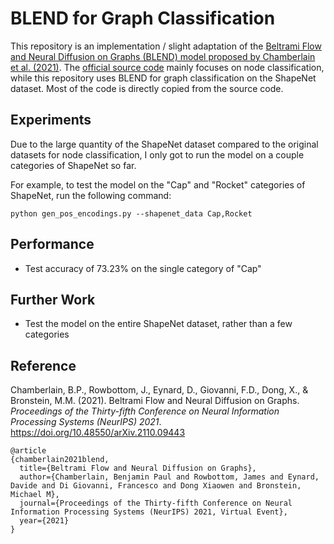 # BLEND for Graph Classification
This repository is an implementation / slight adaptation of the [Beltrami Flow and Neural Diffusion on Graphs (BLEND) model proposed by Chamberlain et al. (2021)](https://arxiv.org/pdf/2110.09443.pdf). The [official source code](https://github.com/twitter-research/graph-neural-pde) mainly focuses on node classification, while this repository uses BLEND for graph classification on the ShapeNet dataset. Most of the code is directly copied from the source code.


## Experiments
Due to the large quantity of the ShapeNet dataset compared to the original datasets for node classification, I only got to run the model on a couple categories of ShapeNet so far.

For example, to test the model on the "Cap" and "Rocket" categories of ShapeNet, run the following command:

```
python gen_pos_encodings.py --shapenet_data Cap,Rocket
```


## Performance
- Test accuracy of 73.23% on the single category of "Cap"


## Further Work
- Test the model on the entire ShapeNet dataset, rather than a few categories


## Reference
Chamberlain, B.P., Rowbottom, J., Eynard, D., Giovanni, F.D., Dong, X., & Bronstein, M.M. (2021). Beltrami Flow and Neural Diffusion on Graphs. *Proceedings of the Thirty-fifth Conference on Neural Information Processing Systems (NeurIPS) 2021*. https://doi.org/10.48550/arXiv.2110.09443
```
@article
{chamberlain2021blend,
  title={Beltrami Flow and Neural Diffusion on Graphs},
  author={Chamberlain, Benjamin Paul and Rowbottom, James and Eynard, Davide and Di Giovanni, Francesco and Dong Xiaowen and Bronstein, Michael M},
  journal={Proceedings of the Thirty-fifth Conference on Neural Information Processing Systems (NeurIPS) 2021, Virtual Event},
  year={2021}
}
```

